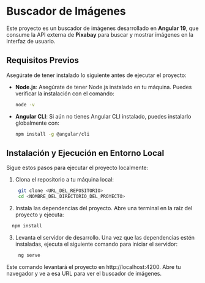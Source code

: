# Buscador de Imágenes

Este proyecto es un buscador de imágenes desarrollado en **Angular 19**, que consume la API externa de **Pixabay** para buscar y mostrar imágenes en la interfaz de usuario.

## Requisitos Previos

Asegúrate de tener instalado lo siguiente antes de ejecutar el proyecto:

- **Node.js**: Asegúrate de tener Node.js instalado en tu máquina. Puedes verificar la instalación con el comando:
  ```bash
  node -v
  ```
- **Angular CLI**: Si aún no tienes Angular CLI instalado, puedes instalarlo globalmente con:
  ```bash
  npm install -g @angular/cli
  ```
## Instalación y Ejecución en Entorno Local
Sigue estos pasos para ejecutar el proyecto localmente:
1. Clona el repositorio a tu máquina local:
   ```bash
    git clone <URL_DEL_REPOSITORIO>
    cd <NOMBRE_DEL_DIRECTORIO_DEL_PROYECTO>
    ```
2. Instala las dependencias del proyecto. Abre una terminal en la raíz del proyecto y ejecuta:
  ```bash
    npm install
  ```
3. Levanta el servidor de desarrollo. Una vez que las dependencias estén instaladas, ejecuta el siguiente comando para iniciar el servidor:

   ```bash
    ng serve
     ```
Este comando levantará el proyecto en http://localhost:4200. Abre tu navegador y ve a esa URL para ver el buscador de imágenes.



